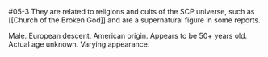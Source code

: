 #05-3
They are related to religions and cults of the SCP universe, such as [[Church of the Broken God]] and are a supernatural figure in some reports.

Male. European descent. American origin. Appears to be 50+ years old. Actual age unknown. Varying appearance.